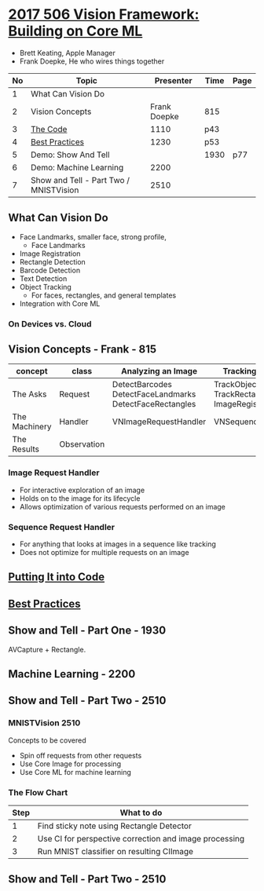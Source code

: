 # [2017 506 Vision Framework: Building on Core ML](https://developer.apple.com/videos/play/wwdc2017/506/)


* Brett Keating, Apple Manager
* Frank Doepke, He who wires things together


No | Topic | Presenter | Time|Page
--|--|--|--|--
1|What Can Vision Do|
2|Vision Concepts| Frank Doepke | 815
3|[The Code](the-code.md)|1110|p43
4|[Best Practices](best-practice.md)|1230|p53
5|Demo: Show And Tell||1930|p77
6|Demo: Machine Learning | 2200
7|Show and Tell - Part Two / MNISTVision | 2510

## What Can Vision Do

* Face Landmarks, smaller face, strong profile,
  * Face Landmarks
* Image Registration
* Rectangle Detection
* Barcode Detection
* Text Detection
* Object Tracking
  * For faces, rectangles, and general templates
* Integration with Core ML

### On Devices vs. Cloud


## Vision Concepts - Frank - 815


concept | class | Analyzing an Image| Tracking in a Sequence
--|--|--|--
The Asks | Request| DetectBarcodes<br/>DetectFaceLandmarks<br/>DetectFaceRectangles|TrackObject<br/>TrackRectangle<br/>ImageRegistration
The Machinery | Handler|VNImageRequestHandler |VNSequenceRequestHandler
The Results | Observation|



### Image Request Handler

* For interactive exploration of an image
* Holds on to the image for its lifecycle
* Allows optimization of various requests performed on an image

### Sequence Request Handler

* For anything that looks at images in a sequence like tracking
* Does not optimize for multiple requests on an image

## [Putting It into Code](the-code.md)

## [Best Practices](best-practice.md)


## Show and Tell - Part One - 1930

AVCapture + Rectangle.

## Machine Learning - 2200

## Show and Tell - Part Two - 2510


### MNISTVision 2510

Concepts to be covered
* Spin off requests from other requests
* Use Core Image for processing
* Use Core ML for machine learning

### The Flow Chart

Step|What to do
--|--
1|Find sticky note using Rectangle Detector
2|Use CI for perspective correction and image processing
3|Run MNIST classifier on resulting CIImage



## Show and Tell - Part Two - 2510
